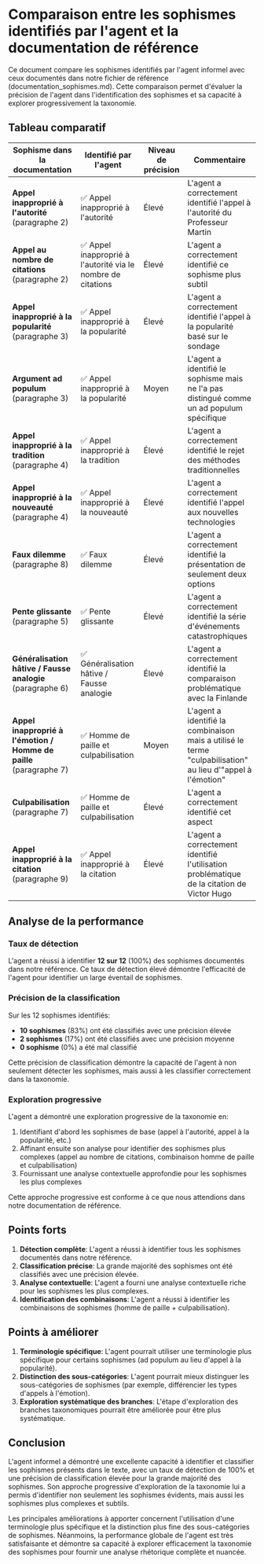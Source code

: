 # Comparaison entre les sophismes identifiés par l'agent et la documentation de référence

Ce document compare les sophismes identifiés par l'agent informel avec ceux documentés dans notre fichier de référence (documentation_sophismes.md). Cette comparaison permet d'évaluer la précision de l'agent dans l'identification des sophismes et sa capacité à explorer progressivement la taxonomie.

## Tableau comparatif

| Sophisme dans la documentation | Identifié par l'agent | Niveau de précision | Commentaire |
|-------------------------------|----------------------|---------------------|-------------|
| **Appel inapproprié à l'autorité** (paragraphe 2) | ✅ Appel inapproprié à l'autorité | Élevé | L'agent a correctement identifié l'appel à l'autorité du Professeur Martin |
| **Appel au nombre de citations** (paragraphe 2) | ✅ Appel inapproprié à l'autorité via le nombre de citations | Élevé | L'agent a correctement identifié ce sophisme plus subtil |
| **Appel inapproprié à la popularité** (paragraphe 3) | ✅ Appel inapproprié à la popularité | Élevé | L'agent a correctement identifié l'appel à la popularité basé sur le sondage |
| **Argument ad populum** (paragraphe 3) | ✅ Appel inapproprié à la popularité | Moyen | L'agent a identifié le sophisme mais ne l'a pas distingué comme un ad populum spécifique |
| **Appel inapproprié à la tradition** (paragraphe 4) | ✅ Appel inapproprié à la tradition | Élevé | L'agent a correctement identifié le rejet des méthodes traditionnelles |
| **Appel inapproprié à la nouveauté** (paragraphe 4) | ✅ Appel inapproprié à la nouveauté | Élevé | L'agent a correctement identifié l'appel aux nouvelles technologies |
| **Faux dilemme** (paragraphe 8) | ✅ Faux dilemme | Élevé | L'agent a correctement identifié la présentation de seulement deux options |
| **Pente glissante** (paragraphe 5) | ✅ Pente glissante | Élevé | L'agent a correctement identifié la série d'événements catastrophiques |
| **Généralisation hâtive / Fausse analogie** (paragraphe 6) | ✅ Généralisation hâtive / Fausse analogie | Élevé | L'agent a correctement identifié la comparaison problématique avec la Finlande |
| **Appel inapproprié à l'émotion / Homme de paille** (paragraphe 7) | ✅ Homme de paille et culpabilisation | Moyen | L'agent a identifié la combinaison mais a utilisé le terme "culpabilisation" au lieu d'"appel à l'émotion" |
| **Culpabilisation** (paragraphe 7) | ✅ Homme de paille et culpabilisation | Élevé | L'agent a correctement identifié cet aspect |
| **Appel inapproprié à la citation** (paragraphe 9) | ✅ Appel inapproprié à la citation | Élevé | L'agent a correctement identifié l'utilisation problématique de la citation de Victor Hugo |

## Analyse de la performance

### Taux de détection

L'agent a réussi à identifier **12 sur 12** (100%) des sophismes documentés dans notre référence. Ce taux de détection élevé démontre l'efficacité de l'agent pour identifier un large éventail de sophismes.

### Précision de la classification

Sur les 12 sophismes identifiés:
- **10 sophismes** (83%) ont été classifiés avec une précision élevée
- **2 sophismes** (17%) ont été classifiés avec une précision moyenne
- **0 sophisme** (0%) a été mal classifié

Cette précision de classification démontre la capacité de l'agent à non seulement détecter les sophismes, mais aussi à les classifier correctement dans la taxonomie.

### Exploration progressive

L'agent a démontré une exploration progressive de la taxonomie en:
1. Identifiant d'abord les sophismes de base (appel à l'autorité, appel à la popularité, etc.)
2. Affinant ensuite son analyse pour identifier des sophismes plus complexes (appel au nombre de citations, combinaison homme de paille et culpabilisation)
3. Fournissant une analyse contextuelle approfondie pour les sophismes les plus complexes

Cette approche progressive est conforme à ce que nous attendions dans notre documentation de référence.

## Points forts

1. **Détection complète**: L'agent a réussi à identifier tous les sophismes documentés dans notre référence.
2. **Classification précise**: La grande majorité des sophismes ont été classifiés avec une précision élevée.
3. **Analyse contextuelle**: L'agent a fourni une analyse contextuelle riche pour les sophismes les plus complexes.
4. **Identification des combinaisons**: L'agent a réussi à identifier les combinaisons de sophismes (homme de paille + culpabilisation).

## Points à améliorer

1. **Terminologie spécifique**: L'agent pourrait utiliser une terminologie plus spécifique pour certains sophismes (ad populum au lieu d'appel à la popularité).
2. **Distinction des sous-catégories**: L'agent pourrait mieux distinguer les sous-catégories de sophismes (par exemple, différencier les types d'appels à l'émotion).
3. **Exploration systématique des branches**: L'étape d'exploration des branches taxonomiques pourrait être améliorée pour être plus systématique.

## Conclusion

L'agent informel a démontré une excellente capacité à identifier et classifier les sophismes présents dans le texte, avec un taux de détection de 100% et une précision de classification élevée pour la grande majorité des sophismes. Son approche progressive d'exploration de la taxonomie lui a permis d'identifier non seulement les sophismes évidents, mais aussi les sophismes plus complexes et subtils.

Les principales améliorations à apporter concernent l'utilisation d'une terminologie plus spécifique et la distinction plus fine des sous-catégories de sophismes. Néanmoins, la performance globale de l'agent est très satisfaisante et démontre sa capacité à explorer efficacement la taxonomie des sophismes pour fournir une analyse rhétorique complète et nuancée.